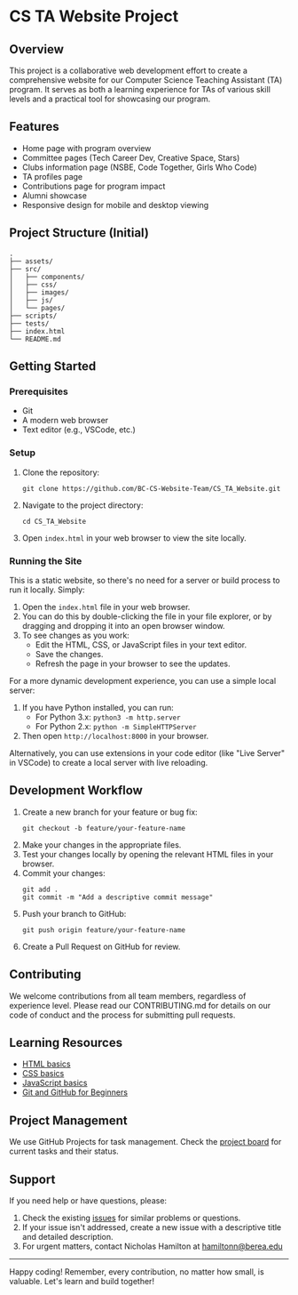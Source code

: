 # CS TA Website Project

## Overview
This project is a collaborative web development effort to create a comprehensive website for our Computer Science Teaching Assistant (TA) program. It serves as both a learning experience for TAs of various skill levels and a practical tool for showcasing our program.

## Features
- Home page with program overview
- Committee pages (Tech Career Dev, Creative Space, Stars)
- Clubs information page (NSBE, Code Together, Girls Who Code)
- TA profiles page
- Contributions page for program impact
- Alumni showcase
- Responsive design for mobile and desktop viewing

## Project Structure (Initial)
```
.
├── assets/
├── src/
│   ├── components/
│   ├── css/
│   ├── images/
│   ├── js/
│   └── pages/
├── scripts/
├── tests/
├── index.html
└── README.md
```

## Getting Started

### Prerequisites
- Git
- A modern web browser
- Text editor (e.g., VSCode, etc.)

### Setup
1. Clone the repository:
   ```
   git clone https://github.com/BC-CS-Website-Team/CS_TA_Website.git
   ```
2. Navigate to the project directory:
   ```
   cd CS_TA_Website
   ```
3. Open `index.html` in your web browser to view the site locally.

### Running the Site
This is a static website, so there's no need for a server or build process to run it locally. Simply:

1. Open the `index.html` file in your web browser.
2. You can do this by double-clicking the file in your file explorer, or by dragging and dropping it into an open browser window.
3. To see changes as you work:
   - Edit the HTML, CSS, or JavaScript files in your text editor.
   - Save the changes.
   - Refresh the page in your browser to see the updates.

For a more dynamic development experience, you can use a simple local server:
1. If you have Python installed, you can run:
   - For Python 3.x: `python3 -m http.server`
   - For Python 2.x: `python -m SimpleHTTPServer`
2. Then open `http://localhost:8000` in your browser.

Alternatively, you can use extensions in your code editor (like "Live Server" in VSCode) to create a local server with live reloading.

## Development Workflow
1. Create a new branch for your feature or bug fix:
   ```
   git checkout -b feature/your-feature-name
   ```
2. Make your changes in the appropriate files.
3. Test your changes locally by opening the relevant HTML files in your browser.
4. Commit your changes:
   ```
   git add .
   git commit -m "Add a descriptive commit message"
   ```
5. Push your branch to GitHub:
   ```
   git push origin feature/your-feature-name
   ```
6. Create a Pull Request on GitHub for review.

## Contributing
We welcome contributions from all team members, regardless of experience level. Please read our CONTRIBUTING.md for details on our code of conduct and the process for submitting pull requests.

## Learning Resources
- [HTML basics](https://developer.mozilla.org/en-US/docs/Learn/Getting_started_with_the_web/HTML_basics)
- [CSS basics](https://developer.mozilla.org/en-US/docs/Learn/Getting_started_with_the_web/CSS_basics)
- [JavaScript basics](https://developer.mozilla.org/en-US/docs/Learn/Getting_started_with_the_web/JavaScript_basics)
- [Git and GitHub for Beginners](https://www.freecodecamp.org/news/git-and-github-for-beginners/)

## Project Management
We use GitHub Projects for task management. Check the [project board](https://github.com/BC-CS-Website-Team/CS_TA_Website/projects) for current tasks and their status.

## Support
If you need help or have questions, please:
1. Check the existing [issues](https://github.com/BC-CS-Website-Team/CS_TA_Website/issues) for similar problems or questions.
2. If your issue isn't addressed, create a new issue with a descriptive title and detailed description.
3. For urgent matters, contact Nicholas Hamilton at hamiltonn@berea.edu

---

Happy coding! Remember, every contribution, no matter how small, is valuable. Let's learn and build together!
